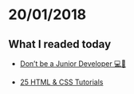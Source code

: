 # 20/01/2018

## What I readed today

* [Don’t be a Junior Developer 💻🚀](https://hackernoon.com/dont-be-a-junior-developer-608c255b3056)

* [25 HTML & CSS Tutorials](https://codeburst.io/25-html-css-tutorials-6a864f387185)

